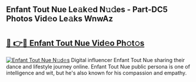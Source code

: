 ## Enfant Tout Nue Le𝚊k𝚎d N𝚞𝚍es - Part-DC5 Photos Vid𝚎o Le𝚊ks WnwAz

# <h2><a href="http://fbag1h.evod.top/?m=Enfant+Tout+Nue">🔗 👉🔴 Enfant Tout Nue Vid𝚎o Ph𝚘t𝚘s</a></h2>

[![Enfant Tout Nue N𝚞d𝚎s](https://i.imgur.com/8V9OHl7.gif)](http://fbag1h.evod.top/?m=Enfant+Tout+Nue)
Digital influencer Enfant Tout Nue sharing their dance and lifestyle journey online. Enfant Tout Nue public persona is one of intelligence and wit, but he's also known for his compassion and empathy. 
